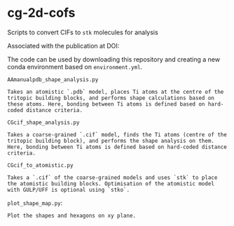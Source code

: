 # cg-2d-cofs
Scripts to convert CIFs to `stk` molecules for analysis

Associated with the publication at DOI:

The code can be used by downloading this repository and creating a new conda environment based on `environment.yml`.


`AAmanualpdb_shape_analysis.py`

    Takes an atomistic `.pdb` model, places Ti atoms at the centre of the tritopic building blocks, and performs shape calculations based on these atoms. Here, bonding between Ti atoms is defined based on hard-coded distance criteria.

`CGcif_shape_analysis.py`

    Takes a coarse-grained `.cif` model, finds the Ti atoms (centre of the tritopic building block), and performs the shape analysis on them. Here, bonding between Ti atoms is defined based on hard-coded distance criteria.

`CGcif_to_atomistic.py`

    Takes a `.cif` of the coarse-grained models and uses `stk` to place the atomistic building blocks. Optimisation of the atomistic model with GULP/UFF is optional using `stko`.

`plot_shape_map.py`:

    Plot the shapes and hexagons on xy plane.